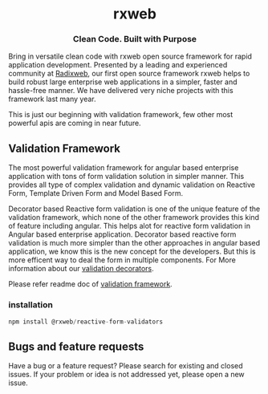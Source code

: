 <h1 align="center">rxweb</h1>
<h3 align="center">Clean Code. Built with Purpose</h3>

Bring in versatile clean code with rxweb open source framework for rapid application development. Presented by a leading and experienced community at [Radixweb](https://radixweb.com), our first open source framework rxweb helps to build robust large enterprise web applications in a simpler, faster and hassle-free manner. We have delivered very niche projects with this framework last many year. 

This is just our beginning with validation framework, few other most powerful apis are coming in near future.

## Validation Framework
The most powerful validation framework for angular based enterprise application with tons of form validation solution in simpler manner. This provides all type of complex validation and dynamic validation on Reactive Form, Template Driven Form and Model Based Form. 

Decorator based Reactive form validation is one of the unique feature of the validation framework, which none of the other framework provides this kind of feature including angular. This helps alot for reactive form validation in Angular based enterprise application. Decorator based reactive form validation is much more simpler than the other approaches in angular based application, we know this is the new concept for the developers. But this is more efficent way to deal the form in multiple components. For More information about our [validation decorators](https://rxweb.io/form-validations/alpha/decorators).

Please refer readme doc of [validation framework](https://github.com/rxweb/rxweb/tree/master/packages/reactive-form-validators#rxweb). 

### installation
```js
npm install @rxweb/reactive-form-validators
```

## Bugs and feature requests
Have a bug or a feature request? Please search for existing and closed issues. If your problem or idea is not addressed yet, please open a new issue.

